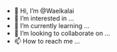 - 👋 Hi, I’m @Waelkalai
- 👀 I’m interested in ...
- 🌱 I’m currently learning ...
- 💞️ I’m looking to collaborate on ...
- 📫 How to reach me ...

<!---
Waelkalai/Waelkalai is a ✨ special ✨ repository because its `README.md` (this file) appears on your GitHub profile.
You can click the Preview link to take a look at your changes.
--->
